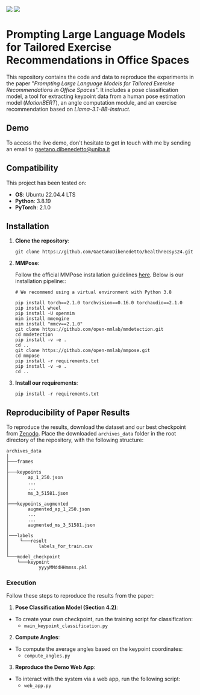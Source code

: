 <a href="https://ceur-ws.org/Vol-3823/9_Dibenedetto_prompting_158.pdf"><img src="https://img.shields.io/badge/CEUR WS-Paper-blue"/></a>
<a href="https://drive.google.com/file/d/1jldPe4dpJ3uNBwujU7BoGOo1NHMOC6NJ/view?usp=sharing"><img src="https://img.shields.io/badge/Poster-PDF-red"/></a>

# Prompting Large Language Models for Tailored Exercise Recommendations in Office Spaces

This repository contains the code and data to reproduce the experiments in the paper "_Prompting Large Language Models for Tailored Exercise Recommendations in Office Spaces_". It includes a pose classification model, a tool for extracting keypoint data from a human pose estimation model (_MotionBERT_), an angle computation module, and an exercise recommendation based on _Llama-3.1-8B-Instruct_.

## Demo
To access the live demo, don't hesitate to get in touch with me by sending an email to gaetano.dibenedetto@uniba.it

## Compatibility
This project has been tested on:
- **OS**: Ubuntu 22.04.4 LTS
- **Python**: 3.8.19
- **PyTorch**: 2.1.0

## Installation

1. **Clone the repository**: 
    ```
    git clone https://github.com/GaetanoDibenedetto/healthrecsys24.git
    ```          

2. **MMPose**: 

    Follow the official MMPose installation guidelines [here](https://mmpose.readthedocs.io/en/latest/installation.html). Below is our installation pipeline:: 

    ```
    # We recommend using a virtual environment with Python 3.8
    
    pip install torch==2.1.0 torchvision==0.16.0 torchaudio==2.1.0
    pip install wheel
    pip install -U openmim
    mim install mmengine
    mim install "mmcv==2.1.0"
    git clone https://github.com/open-mmlab/mmdetection.git
    cd mmdetection
    pip install -v -e .
    cd ..
    git clone https://github.com/open-mmlab/mmpose.git
    cd mmpose
    pip install -r requirements.txt
    pip install -v -e .
    cd ..
    ```          

3. **Install our requirements**:
    ```
    pip install -r requirements.txt
    ```     


## Reproducibility of Paper Results
To reproduce the results, download the dataset and our best checkpoint from [Zenodo](https://zenodo.org/records/13498794). Place the downloaded `archives_data` folder in the root directory of the repository, with the following structure:

```
archives_data
│   
├───frames
│
├───keypoints
│       ap_1_250.json
│		...
│		...
│       ms_3_51581.json
│       
├───keypoints_augmented
│       augmented_ap_1_250.json
│		...
│		...
│       augmented_ms_3_51581.json
│       
│───labels
│    └───result
│           labels_for_train.csv
│
└───model_checkpoint
    └───keypoint
            yyyyMMddHHmmss.pkl          
```            

### Execution
Follow these steps to reproduce the results from the paper:

1. **Pose Classification Model (Section 4.2)**:
  - To create your own checkpoint, run the training script for classification:
    - `main_keypoint_classification.py`

2. **Compute Angles**:
  - To compute the average angles based on the keypoint coordinates:
    - `compute_angles.py`

3. **Reproduce the Demo Web App**:
  - To interact with the system via a web app, run the following script:
    - `web_app.py`
